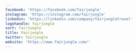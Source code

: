 ```yaml
---
facebook: 'https://facebook.com/fairjungle'
instagram: 'https://instagram.com/fairjungle'
linkedin: 'https://linkedin.com/company/fairjungletravel'
logohandle: fairjungle
sort: fairjungle
title: Fairjungle
twitter: fairjungle
website: 'https://www.fairjungle.com/'
---
```

